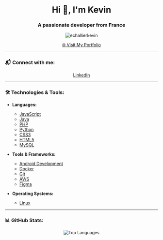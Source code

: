 <h1 align="center">Hi 👋, I'm Kevin</h1>
<h3 align="center">A passionate developer from France</h3>

<p align="center">
  <img src="https://komarev.com/ghpvc/?username=echallierkevin&label=Profile%20views&color=0e75b6&style=flat" alt="echallierkevin" />
</p>

<p align="center">
  <a href="https://www.kevinechallier.fr/">🌐 Visit My Portfolio</a>
</p>

---

### 📬 Connect with me:
<p align="center">
  <a href="https://linkedin.com/in/kevin-echallier-03b78424a" target="_blank">
    LinkedIn
  </a>
</p>

---

### 🛠️ Technologies & Tools:
- **Languages:**
  - [JavaScript](https://developer.mozilla.org/en-US/docs/Web/JavaScript)
  - [Java](https://www.java.com)
  - [PHP](https://www.php.net)
  - [Python](https://www.python.org)
  - [CSS3](https://www.w3schools.com/css/)
  - [HTML5](https://www.w3.org/html/)
  - [MySQL](https://www.mysql.com)

- **Tools & Frameworks:**
  - [Android Development](https://developer.android.com)
  - [Docker](https://www.docker.com)
  - [Git](https://git-scm.com)
  - [AWS](https://aws.amazon.com)
  - [Figma](https://www.figma.com)
  
- **Operating Systems:**
  - [Linux](https://www.linux.org)

---

### 📊 GitHub Stats:
<p align="center">
  <img src="https://github-readme-stats.vercel.app/api/top-langs?username=KaYoZz15&show_icons=true&locale=en&layout=compact" alt="Top Languages" />
</p>
